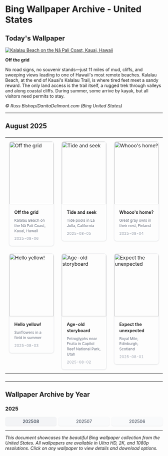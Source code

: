# Bing Wallpaper Archive - United States

## Today's Wallpaper

[![Kalalau Beach on the Nā Pali Coast, Kauai, Hawaii](https://www.bing.com/th?id=OHR.NaPaliKauai_EN-US7451684312_UHD.jpg&pid=hp&w=2560)](https://bing.codexun.com/us/detail/20250806)

**Off the grid**

No road signs, no souvenir stands—just 11 miles of mud, cliffs, and sweeping views leading to one of Hawaii's most remote beaches. Kalalau Beach, at the end of Kauai's Kalalau Trail, is where tired feet meet a sandy reward. The only land access is the trail itself, a rugged trek through valleys and along coastal cliffs. During summer, some arrive by kayak, but all visitors need permits to stay.

*© Russ Bishop/DanitaDelimont.com (Bing United States)*

---

## August 2025

<table style="width: 100%; border-collapse: collapse; margin: 24px 0;">
<tr>
<td style="width: 33.33%; padding: 12px; vertical-align: top;">
<div style="border: 1px solid #e5e7eb; border-radius: 8px; overflow: hidden; box-shadow: 0 1px 3px rgba(0,0,0,0.1);">
<a href="https://bing.codexun.com/us/detail/20250806" style="text-decoration: none; color: inherit;">
<img src="https://www.bing.com/th?id=OHR.NaPaliKauai_EN-US7451684312_UHD.jpg&pid=hp&w=2560" alt="Off the grid" style="width: 100%; height: 200px; object-fit: cover;">
<div style="padding: 16px;">
<h3 style="margin: 0 0 8px 0; font-size: 14px; font-weight: 600; line-height: 1.4;">Off the grid</h3>
<p style="margin: 0; font-size: 12px; color: #6b7280; line-height: 1.4;">Kalalau Beach on the Nā Pali Coast, Kauai, Hawaii</p>
<time style="display: block; margin-top: 8px; font-size: 12px; color: #9ca3af;">2025-08-06</time>
</div>
</a>
</div>
</td>
<td style="width: 33.33%; padding: 12px; vertical-align: top;">
<div style="border: 1px solid #e5e7eb; border-radius: 8px; overflow: hidden; box-shadow: 0 1px 3px rgba(0,0,0,0.1);">
<a href="https://bing.codexun.com/us/detail/20250805" style="text-decoration: none; color: inherit;">
<img src="https://www.bing.com/th?id=OHR.CaliforniaTidepool_EN-US9089576317_UHD.jpg&pid=hp&w=2560" alt="Tide and seek" style="width: 100%; height: 200px; object-fit: cover;">
<div style="padding: 16px;">
<h3 style="margin: 0 0 8px 0; font-size: 14px; font-weight: 600; line-height: 1.4;">Tide and seek</h3>
<p style="margin: 0; font-size: 12px; color: #6b7280; line-height: 1.4;">Tide pools in La Jolla, California</p>
<time style="display: block; margin-top: 8px; font-size: 12px; color: #9ca3af;">2025-08-05</time>
</div>
</a>
</div>
</td>
<td style="width: 33.33%; padding: 12px; vertical-align: top;">
<div style="border: 1px solid #e5e7eb; border-radius: 8px; overflow: hidden; box-shadow: 0 1px 3px rgba(0,0,0,0.1);">
<a href="https://bing.codexun.com/us/detail/20250804" style="text-decoration: none; color: inherit;">
<img src="https://www.bing.com/th?id=OHR.LaplandOwl_EN-US8965493818_UHD.jpg&pid=hp&w=2560" alt="Whooo's home?" style="width: 100%; height: 200px; object-fit: cover;">
<div style="padding: 16px;">
<h3 style="margin: 0 0 8px 0; font-size: 14px; font-weight: 600; line-height: 1.4;">Whooo's home?</h3>
<p style="margin: 0; font-size: 12px; color: #6b7280; line-height: 1.4;">Great gray owls in their nest, Finland</p>
<time style="display: block; margin-top: 8px; font-size: 12px; color: #9ca3af;">2025-08-04</time>
</div>
</a>
</div>
</td>
</tr>
<tr>
<td style="width: 33.33%; padding: 12px; vertical-align: top;">
<div style="border: 1px solid #e5e7eb; border-radius: 8px; overflow: hidden; box-shadow: 0 1px 3px rgba(0,0,0,0.1);">
<a href="https://bing.codexun.com/us/detail/20250803" style="text-decoration: none; color: inherit;">
<img src="https://www.bing.com/th?id=OHR.HappySunflower_EN-US8791544241_UHD.jpg&pid=hp&w=2560" alt="Hello yellow!" style="width: 100%; height: 200px; object-fit: cover;">
<div style="padding: 16px;">
<h3 style="margin: 0 0 8px 0; font-size: 14px; font-weight: 600; line-height: 1.4;">Hello yellow!</h3>
<p style="margin: 0; font-size: 12px; color: #6b7280; line-height: 1.4;">Sunflowers in a field in summer</p>
<time style="display: block; margin-top: 8px; font-size: 12px; color: #9ca3af;">2025-08-03</time>
</div>
</a>
</div>
</td>
<td style="width: 33.33%; padding: 12px; vertical-align: top;">
<div style="border: 1px solid #e5e7eb; border-radius: 8px; overflow: hidden; box-shadow: 0 1px 3px rgba(0,0,0,0.1);">
<a href="https://bing.codexun.com/us/detail/20250802" style="text-decoration: none; color: inherit;">
<img src="https://www.bing.com/th?id=OHR.FruitaPetroglyphs_EN-US8712481828_UHD.jpg&pid=hp&w=2560" alt="Age-old storyboard" style="width: 100%; height: 200px; object-fit: cover;">
<div style="padding: 16px;">
<h3 style="margin: 0 0 8px 0; font-size: 14px; font-weight: 600; line-height: 1.4;">Age-old storyboard</h3>
<p style="margin: 0; font-size: 12px; color: #6b7280; line-height: 1.4;">Petroglyphs near Fruita in Capitol Reef National Park, Utah</p>
<time style="display: block; margin-top: 8px; font-size: 12px; color: #9ca3af;">2025-08-02</time>
</div>
</a>
</div>
</td>
<td style="width: 33.33%; padding: 12px; vertical-align: top;">
<div style="border: 1px solid #e5e7eb; border-radius: 8px; overflow: hidden; box-shadow: 0 1px 3px rgba(0,0,0,0.1);">
<a href="https://bing.codexun.com/us/detail/20250801" style="text-decoration: none; color: inherit;">
<img src="https://www.bing.com/th?id=OHR.EdinburghFringe_EN-US5923216873_UHD.jpg&pid=hp&w=2560" alt="Expect the unexpected" style="width: 100%; height: 200px; object-fit: cover;">
<div style="padding: 16px;">
<h3 style="margin: 0 0 8px 0; font-size: 14px; font-weight: 600; line-height: 1.4;">Expect the unexpected</h3>
<p style="margin: 0; font-size: 12px; color: #6b7280; line-height: 1.4;">Royal Mile, Edinburgh, Scotland</p>
<time style="display: block; margin-top: 8px; font-size: 12px; color: #9ca3af;">2025-08-01</time>
</div>
</a>
</div>
</td>
</tr>
</table>

---

## Wallpaper Archive by Year

### 2025
<div style="display: grid; grid-template-columns: repeat(auto-fit, minmax(80px, 1fr)); gap: 6px; margin: 12px 0;">
<a href="https://bing.codexun.com/us/archive/202508" style="padding: 6px 12px; font-size: 14px; border-radius: 6px; box-shadow: 0 1px 2px rgba(0,0,0,0.1); background-color: #f3f4f6; color: #374151; text-decoration: none; text-align: center; transition: background-color 0.2s ease; font-weight: 500;">202508</a>
<a href="https://bing.codexun.com/us/archive/202507" style="padding: 6px 12px; font-size: 14px; border-radius: 6px; box-shadow: 0 1px 2px rgba(0,0,0,0.1); background-color: #f9fafb; color: #374151; text-decoration: none; text-align: center; transition: background-color 0.2s ease;">202507</a>
<a href="https://bing.codexun.com/us/archive/202506" style="padding: 6px 12px; font-size: 14px; border-radius: 6px; box-shadow: 0 1px 2px rgba(0,0,0,0.1); background-color: #f9fafb; color: #374151; text-decoration: none; text-align: center; transition: background-color 0.2s ease;">202506</a>
</div>

---

*This document showcases the beautiful Bing wallpaper collection from the United States. All wallpapers are available in Ultra HD, 2K, and 1080p resolutions. Click on any wallpaper to view details and download options.*